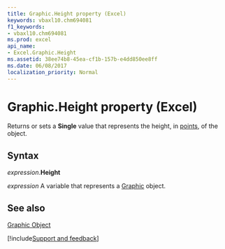 ```yaml
---
title: Graphic.Height property (Excel)
keywords: vbaxl10.chm694081
f1_keywords:
- vbaxl10.chm694081
ms.prod: excel
api_name:
- Excel.Graphic.Height
ms.assetid: 38ee74b8-45ea-cf1b-157b-e4dd850ee8ff
ms.date: 06/08/2017
localization_priority: Normal
---
```



# Graphic.Height property (Excel)

Returns or sets a  **Single** value that represents the height, in [points](../language/glossary/vbe-glossary.md#point), of the object.


## Syntax

_expression_.**Height**

_expression_ A variable that represents a [Graphic](Excel.Graphic.md) object.


## See also


[Graphic Object](Excel.Graphic.md)

[!include[Support and feedback](~/includes/feedback-boilerplate.md)]